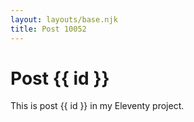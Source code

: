 ```yaml
---
layout: layouts/base.njk
title: Post 10052
---
```


# Post {{ id }}

This is post {{ id }} in my Eleventy project.
